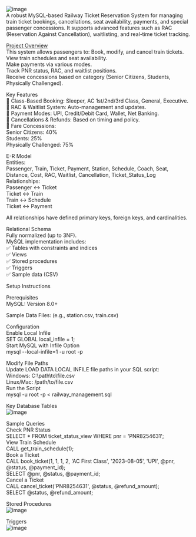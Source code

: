 ![image](https://github.com/user-attachments/assets/9cd19f44-bb87-47a2-ac90-e06ac42190f0)
<br/>A robust MySQL-based Railway Ticket Reservation System for managing train ticket bookings, cancellations, seat availability, payments, and special passenger concessions. It supports advanced features such as RAC (Reservation Against Cancellation), waitlisting, and real-time ticket tracking.

<u>Project Overview</u><br/>
This system allows passengers to:
Book, modify, and cancel train tickets.</br>
View train schedules and seat availability.<br/>
Make payments via various modes.<br/>
Track PNR status, RAC, and waitlist positions.<br/>
Receive concessions based on category (Senior Citizens, Students, Physically Challenged).<br/>

Key Features<br/>
🔹 Class-Based Booking: Sleeper, AC 1st/2nd/3rd Class, General, Executive.<br/>
🔹 RAC & Waitlist System: Auto-management and updates.<br/>
🔹 Payment Modes: UPI, Credit/Debit Card, Wallet, Net Banking.<br/>
🔹 Cancellations & Refunds: Based on timing and policy.<br/>
🔹 Fare Concessions:<br/>
    Senior Citizens: 40%<br/>
    Students: 25%<br/>
    Physically Challenged: 75%<br/>

E-R Model<br/>
Entities:<br/>
Passenger, Train, Ticket, Payment, Station, Schedule, Coach, Seat, Distance, Cost, RAC, Waitlist, Cancellation, Ticket_Status_Log<br/>
Relationships:<br/>
Passenger ↔️ Ticket<br/>
Ticket ↔️ Train<br/>
Train ↔️ Schedule<br/>
Ticket ↔️ Payment<br/>

All relationships have defined primary keys, foreign keys, and cardinalities.<br/>

Relational Schema<br/>
Fully normalized (up to 3NF).<br/>
MySQL implementation includes:<br/>
✅ Tables with constraints and indices<br/>
✅ Views<br/>
✅ Stored procedures<br/>
✅ Triggers<br/>
✅ Sample data (CSV)<br/>

Setup Instructions<br/>

Prerequisites<br/>
MySQL: Version 8.0+<br/>

Sample Data Files: (e.g., station.csv, train.csv)<br/>

Configuration<br/>
Enable Local Infile<br/>
SET GLOBAL local_infile = 1;<br/>
Start MySQL with Infile Option<br/>
mysql --local-infile=1 -u root -p<br/>

Modify File Paths<br/>
Update LOAD DATA LOCAL INFILE file paths in your SQL script:<br/>
Windows: C:\\path\\to\\file.csv<br/>
Linux/Mac: /path/to/file.csv<br/>
Run the Script<br/>
mysql -u root -p < railway_management.sql<br/>

Key Database Tables<br/>
![image](https://github.com/user-attachments/assets/352f1083-43b9-4e8d-a38f-dcda3030e641)<br/>

Sample Queries<br/>
Check PNR Status<br/>
SELECT * FROM ticket_status_view WHERE pnr = 'PNR8254631';<br/>
View Train Schedule<br/>
CALL get_train_schedule(1);<br/>
Book a Ticket<br/>
CALL book_ticket(1, 1, 1, 2, 'AC First Class', '2023-08-05', 'UPI', @pnr, @status, @payment_id);<br/>
SELECT @pnr, @status, @payment_id;<br/>
Cancel a Ticket<br/>
CALL cancel_ticket('PNR8254631', @status, @refund_amount);<br/>
SELECT @status, @refund_amount;<br/>

Stored Procedures<br/>
![image](https://github.com/user-attachments/assets/ed7eed95-1adb-48a4-b1fc-335baf8bf725)<br/>

Triggers<br/>
![image](https://github.com/user-attachments/assets/931cd825-54c1-4b6b-b88b-609ff18fad4c)<br/>








   
